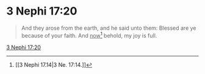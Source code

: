 # 3 Nephi 17:20

> And they arose from the earth, and he said unto them: Blessed are ye because of your faith. And <u>now</u>[^a] behold, my joy is full.

[3 Nephi 17:20](https://www.churchofjesuschrist.org/study/scriptures/bofm/3-ne/17?lang=eng&id=p20#p20)


[^a]: [[3 Nephi 17.14|3 Ne. 17:14.]]
